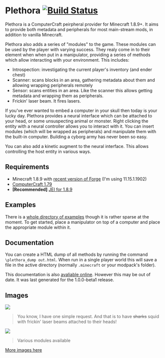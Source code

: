 # Plethora [![Build Status](https://travis-ci.org/SquidDev-CC/plethora.svg?branch=minecraft-1.10.2)](https://travis-ci.org/SquidDev-CC/plethora)

Plethora is a ComputerCraft peirpheral provider for Minecraft 1.8.9+. It aims to provide both metadata and peripherals
for most main-stream mods, in addition to vanilla Minecraft.

Plethora also adds a series of "modules" to the game. These modules can be used by the player with varying success.
They realy come in to their element when when put in a manipulator, providing a series of methods which allow
interacting with your environment. This includes:
 - Introspection: investigating the current player's inventory (and ender chest)
 - Scanner: scans blocks in an area, gathering metadata about them and allowing wrapping peripherals remotely
 - Sensor: scans entities in an area. Like the scanner this allows getting metadata and wrapping them as peripherals.
 - Frickin' laser beam. It fires lasers.

If you've ever wanted to embed a computer in your skull then today is your lucky day. Plethora provides a neural interface
which can be attached to your head, or some unsuspecting animal or monster. Right clicking the entity with a
neural controller allows you to interact with it. You can insert modules (which will be wrapped as peripherals) and
manipulate them with the built-in computer. Building a cyborg army has never been so easy.

You can also add a kinetic augment to the neural interface. This allows controlling the host entity in various ways.

## Requirements
 - Minecraft 1.8.9 with [recent version of Forge](http://files.minecraftforge.net/maven/net/minecraftforge/forge/index_1.8.9.html)
   (I'm using 11.15.1.1902)
 - [ComputerCraft 1.79](http://minecraft.curseforge.com/projects/computercraft)
 - **[Recommended]** [JEI for 1.8.9](http://minecraft.curseforge.com/projects/just-enough-items-jei)

## Examples
There is a [whole directory of examples](https://github.com/SquidDev-CC/ccjam-2016/tree/master/examples) though
it is rather sparse at the moment. To get started, place a manipulator on top of a computer and place the appropriate
module within it.

## Documentation
You can create a HTML dump of all methods by running the command `\plethora_dump out.html`. When run in a single player
world this will save a file in the active directory (normally `.minecraft` or your modpack's folder).

This documentation is also [avaliable online](http://squiddev-cc.github.io/plethora/docs.html). However this may
be out of date. It was last generated for the 1.0.0-beta1 release.

## Images
![](https://raw.githubusercontent.com/SquidDev-CC/ccjam-2016/master/images/Squids%20and%20Lasers.png)

> You know, I have one simple request. And that is to have ~~sharks~~ squid with frickin' laser beams attached to their heads!

![](https://raw.githubusercontent.com/SquidDev-CC/ccjam-2016/master/images/Modules.png)

> Various modules available

[More images here](https://github.com/SquidDev-CC/ccjam-2016/tree/master/images)
